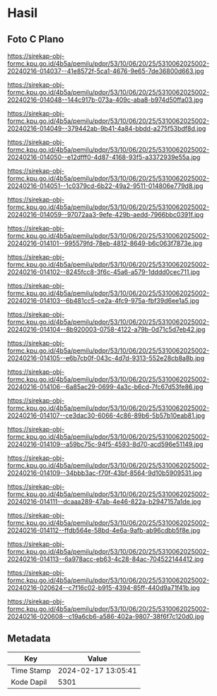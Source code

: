 # Hasil

## Foto C Plano

https://sirekap-obj-formc.kpu.go.id/4b5a/pemilu/pdpr/53/10/06/20/25/5310062025002-20240216-014037--41e8572f-5ca1-4676-9e65-7de36800d663.jpg

https://sirekap-obj-formc.kpu.go.id/4b5a/pemilu/pdpr/53/10/06/20/25/5310062025002-20240216-014048--144c917b-073a-409c-aba8-b974d50ffa03.jpg

https://sirekap-obj-formc.kpu.go.id/4b5a/pemilu/pdpr/53/10/06/20/25/5310062025002-20240216-014049--379442ab-9b41-4a84-bbdd-a275f53bdf8d.jpg

https://sirekap-obj-formc.kpu.go.id/4b5a/pemilu/pdpr/53/10/06/20/25/5310062025002-20240216-014050--e12dfff0-4d87-4168-93f5-a3372939e55a.jpg

https://sirekap-obj-formc.kpu.go.id/4b5a/pemilu/pdpr/53/10/06/20/25/5310062025002-20240216-014051--1c0379cd-6b22-49a2-9511-014806e779d8.jpg

https://sirekap-obj-formc.kpu.go.id/4b5a/pemilu/pdpr/53/10/06/20/25/5310062025002-20240216-014059--97072aa3-9efe-429b-aedd-7966bbc0391f.jpg

https://sirekap-obj-formc.kpu.go.id/4b5a/pemilu/pdpr/53/10/06/20/25/5310062025002-20240216-014101--995579fd-78eb-4812-8649-b6c063f7873e.jpg

https://sirekap-obj-formc.kpu.go.id/4b5a/pemilu/pdpr/53/10/06/20/25/5310062025002-20240216-014102--8245fcc8-3f6c-45a6-a579-1dddd0cec711.jpg

https://sirekap-obj-formc.kpu.go.id/4b5a/pemilu/pdpr/53/10/06/20/25/5310062025002-20240216-014103--6b481cc5-ce2a-4fc9-975a-fbf39d6ee1a5.jpg

https://sirekap-obj-formc.kpu.go.id/4b5a/pemilu/pdpr/53/10/06/20/25/5310062025002-20240216-014104--8b920003-0758-4122-a79b-0d71c5d7eb42.jpg

https://sirekap-obj-formc.kpu.go.id/4b5a/pemilu/pdpr/53/10/06/20/25/5310062025002-20240216-014105--e6b7cb0f-043c-4d7d-9313-552e28cb8a8b.jpg

https://sirekap-obj-formc.kpu.go.id/4b5a/pemilu/pdpr/53/10/06/20/25/5310062025002-20240216-014106--6a85ac29-0699-4a3c-b6cd-7fc67d53fe86.jpg

https://sirekap-obj-formc.kpu.go.id/4b5a/pemilu/pdpr/53/10/06/20/25/5310062025002-20240216-014107--ce3dac30-6066-4c86-89b6-5b57b10eab81.jpg

https://sirekap-obj-formc.kpu.go.id/4b5a/pemilu/pdpr/53/10/06/20/25/5310062025002-20240216-014109--a59bc75c-94f5-4593-8d70-acd596e51149.jpg

https://sirekap-obj-formc.kpu.go.id/4b5a/pemilu/pdpr/53/10/06/20/25/5310062025002-20240216-014109--34bbb3ac-f70f-43bf-8564-9d10b5909531.jpg

https://sirekap-obj-formc.kpu.go.id/4b5a/pemilu/pdpr/53/10/06/20/25/5310062025002-20240216-014111--dcaaa289-47ab-4e46-822a-b2947157a1de.jpg

https://sirekap-obj-formc.kpu.go.id/4b5a/pemilu/pdpr/53/10/06/20/25/5310062025002-20240216-014112--ffdb564e-58bd-4e6a-9afb-ab96cdbb5f8e.jpg

https://sirekap-obj-formc.kpu.go.id/4b5a/pemilu/pdpr/53/10/06/20/25/5310062025002-20240216-014113--6a978acc-eb63-4c28-84ac-704522144412.jpg

https://sirekap-obj-formc.kpu.go.id/4b5a/pemilu/pdpr/53/10/06/20/25/5310062025002-20240216-020624--c7f16c02-b915-4394-85ff-440d9a71f41b.jpg

https://sirekap-obj-formc.kpu.go.id/4b5a/pemilu/pdpr/53/10/06/20/25/5310062025002-20240216-020608--c19a6cb6-a586-402a-9807-38f6f7c120d0.jpg


## Metadata

| Key        | Value               |
| ---------- | ------------------- |
| Time Stamp | 2024-02-17 13:05:41 |
| Kode Dapil | 5301                |




